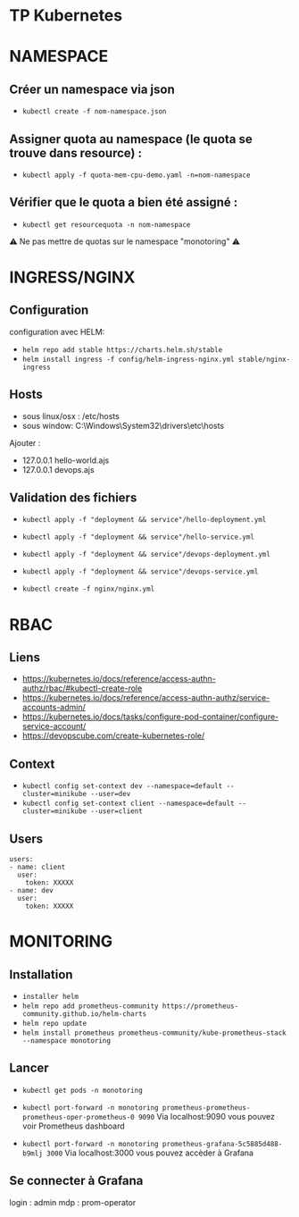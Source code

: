 # TP Kubernetes
# NAMESPACE

## Créer un namespace via json
- `kubectl create -f nom-namespace.json`

## Assigner quota au namespace (le quota se trouve dans resource) :
- `kubectl apply -f quota-mem-cpu-demo.yaml -n=nom-namespace`

## Vérifier que le quota a bien été assigné :
- `kubectl get resourcequota -n nom-namespace`

⚠️ Ne pas mettre de quotas sur le namespace "monotoring" ⚠️

# INGRESS/NGINX

## Configuration
  configuration avec HELM:

- `helm repo add stable https://charts.helm.sh/stable`
- `helm install ingress -f config/helm-ingress-nginx.yml stable/nginx-ingress`

## Hosts

* sous linux/osx : /etc/hosts
* sous window: C:\Windows\System32\drivers\etc\hosts

 Ajouter :
  - 127.0.0.1 hello-world.ajs
  - 127.0.0.1 devops.ajs

## Validation des fichiers

- `kubectl apply -f "deployment && service"/hello-deployment.yml`
- `kubectl apply -f "deployment && service"/hello-service.yml`

- `kubectl apply -f "deployment && service"/devops-deployment.yml`
- `kubectl apply -f "deployment && service"/devops-service.yml`

- `kubectl create -f nginx/nginx.yml`


# RBAC
## Liens
- https://kubernetes.io/docs/reference/access-authn-authz/rbac/#kubectl-create-role
- https://kubernetes.io/docs/reference/access-authn-authz/service-accounts-admin/
- https://kubernetes.io/docs/tasks/configure-pod-container/configure-service-account/
- https://devopscube.com/create-kubernetes-role/

## Context
- `kubectl config set-context dev --namespace=default --cluster=minikube --user=dev`
- `kubectl config set-context client --namespace=default --cluster=minikube --user=client`
## Users
```
users:
- name: client
  user:
    token: XXXXX
- name: dev
  user:
    token: XXXXX
```
# MONITORING

## Installation

- `installer helm`
- `helm repo add prometheus-community https://prometheus-community.github.io/helm-charts`
- `helm repo update`
- `helm install prometheus prometheus-community/kube-prometheus-stack --namespace monotoring`

## Lancer

- `kubectl get pods -n monotoring`
- `kubectl port-forward -n monotoring prometheus-prometheus-prometheus-oper-prometheus-0 9090`
Via localhost:9090 vous pouvez voir Prometheus dashboard

- `kubectl port-forward -n monotoring prometheus-grafana-5c5885d488-b9mlj 3000`
Via localhost:3000 vous pouvez accèder à Grafana

## Se connecter à Grafana

login : admin
mdp : prom-operator

